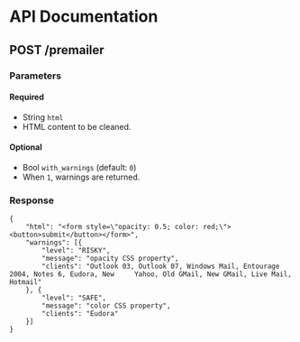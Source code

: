 # API Documentation

## POST /premailer

### Parameters

#### Required

- String `html`
 - HTML content to be cleaned.

#### Optional

- Bool `with_warnings` (default: `0`)
 - When `1`, warnings are returned.

### Response

    {
        "html": "<form style=\"opacity: 0.5; color: red;\"><button>submit</button></form>",
        "warnings": [{
            "level": "RISKY",
            "message": "opacity CSS property",
            "clients": "Outlook 03, Outlook 07, Windows Mail, Entourage 2004, Notes 6, Eudora, New     Yahoo, Old GMail, New GMail, Live Mail, Hotmail"
        }, {
            "level": "SAFE",
            "message": "color CSS property",
            "clients": "Eudora"
        }]
    }